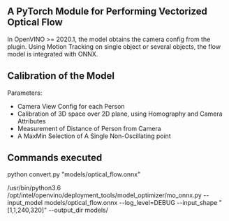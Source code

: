 ## A PyTorch Module for Performing Vectorized Optical Flow

In OpenVINO >= 2020.1, the model obtains the camera config from the plugin. Using Motion Tracking on single object or several objects, the flow model is integrated with ONNX. 

## Calibration of the Model

Parameters:

- Camera View Config for each Person
- Calibration of 3D space over 2D plane, using Homography and Camera Attributes
- Measurement of Distance of Person from Camera
- A MaxMin Selection of A Single Non-Oscillating point

## Commands executed

python convert.py "models/optical_flow.onnx"

/usr/bin/python3.6 /opt/intel/openvino/deployment_tools/model_optimizer/mo_onnx.py --input_model models/optical_flow.onnx --log_level=DEBUG --input_shape "[1,1,240,320]" --output_dir models/